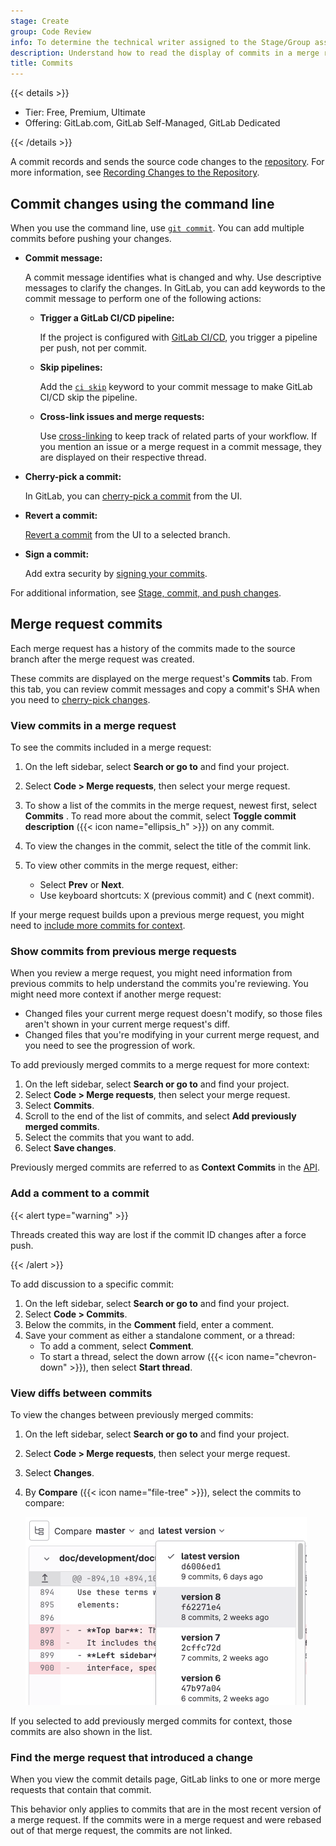 ```yaml
---
stage: Create
group: Code Review
info: To determine the technical writer assigned to the Stage/Group associated with this page, see https://handbook.gitlab.com/handbook/product/ux/technical-writing/#assignments
description: Understand how to read the display of commits in a merge request.
title: Commits
---
```


{{< details >}}

- Tier: Free, Premium, Ultimate
- Offering: GitLab.com, GitLab Self-Managed, GitLab Dedicated

{{< /details >}}

A commit records and sends the source code changes to the [repository](../repository/_index.md).
For more information, see [Recording Changes to the Repository](https://git-scm.com/book/en/v2/Git-Basics-Recording-Changes-to-the-Repository).

## Commit changes using the command line

When you use the command line, use [`git commit`](../../../topics/git/commands.md#git-commit).
You can add multiple commits before pushing your changes.

- **Commit message:**

  A commit message identifies what is changed and why. Use descriptive messages to clarify the changes.
  In GitLab, you can add keywords to the commit message to perform one of the following actions:

  - **Trigger a GitLab CI/CD pipeline:**

    If the project is configured with [GitLab CI/CD](../../../ci/_index.md),
    you trigger a pipeline per push, not per commit.

  - **Skip pipelines:**

    Add the [`ci skip`](../../../ci/pipelines/_index.md#skip-a-pipeline) keyword to
    your commit message to make GitLab CI/CD skip the pipeline.

  - **Cross-link issues and merge requests:**

    Use [cross-linking](../issues/crosslinking_issues.md#from-commit-messages)
    to keep track of related parts of your workflow.
    If you mention an issue or a merge request in a commit message, they are displayed
    on their respective thread.

- **Cherry-pick a commit:**

  In GitLab, you can [cherry-pick a commit](cherry_pick_changes.md#cherry-pick-a-single-commit)
  from the UI.

- **Revert a commit:**

  [Revert a commit](revert_changes.md#revert-a-commit)
  from the UI to a selected branch.

- **Sign a commit:**

  Add extra security by [signing your commits](../repository/signed_commits/_index.md).

For additional information, see [Stage, commit, and push changes](../../../topics/git/commit.md).

## Merge request commits

Each merge request has a history of the commits made to the source branch
after the merge request was created.

These commits are displayed on the merge request's **Commits** tab.
From this tab, you can review commit messages and copy a commit's SHA when you need to
[cherry-pick changes](cherry_pick_changes.md).

### View commits in a merge request

To see the commits included in a merge request:

1. On the left sidebar, select **Search or go to** and find your project.
1. Select **Code > Merge requests**, then select your merge request.
1. To show a list of the commits in the merge request, newest first, select **Commits** .
   To read more about the commit, select **Toggle commit description** ({{< icon name="ellipsis_h" >}})
   on any commit.
1. To view the changes in the commit, select the title of the commit link.
1. To view other commits in the merge request, either:

   - Select **Prev** or **Next**.
   - Use keyboard shortcuts: <kbd>X</kbd> (previous commit) and <kbd>C</kbd> (next commit).

If your merge request builds upon a previous merge request, you might
need to [include more commits for context](#show-commits-from-previous-merge-requests).

### Show commits from previous merge requests

When you review a merge request, you might need information from previous commits
to help understand the commits you're reviewing. You might need more context
if another merge request:

- Changed files your current merge request doesn't modify, so those files aren't shown
  in your current merge request's diff.
- Changed files that you're modifying in your current merge request, and you need
  to see the progression of work.

To add previously merged commits to a merge request for more context:

1. On the left sidebar, select **Search or go to** and find your project.
1. Select **Code > Merge requests**, then select your merge request.
1. Select **Commits**.
1. Scroll to the end of the list of commits, and select **Add previously merged commits**.
1. Select the commits that you want to add.
1. Select **Save changes**.

Previously merged commits are referred to as **Context Commits** in
the [API](../../../api/merge_request_context_commits.md).

### Add a comment to a commit

{{< alert type="warning" >}}

Threads created this way are lost if the commit ID changes after a
force push.

{{< /alert >}}

To add discussion to a specific commit:

1. On the left sidebar, select **Search or go to** and find your project.
1. Select **Code > Commits**.
1. Below the commits, in the **Comment** field, enter a comment.
1. Save your comment as either a standalone comment, or a thread:
   - To add a comment, select **Comment**.
   - To start a thread, select the down arrow ({{< icon name="chevron-down" >}}), then select **Start thread**.

### View diffs between commits

To view the changes between previously merged commits:

1. On the left sidebar, select **Search or go to** and find your project.
1. Select **Code > Merge requests**, then select your merge request.
1. Select **Changes**.
1. By **Compare** ({{< icon name="file-tree" >}}), select the commits to compare:

   ![Previously merged commits](img/previously_merged_commits_v16_0.png)

If you selected to add previously merged commits for context, those commits are
also shown in the list.

### Find the merge request that introduced a change

When you view the commit details page, GitLab links to one or more merge requests
that contain that commit.

This behavior only applies to commits that are in the most recent version of a merge
request. If the commits were in a merge request and were rebased out of that merge
request, the commits are not linked.
